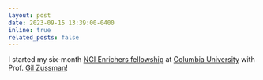 ```yaml
---
layout: post
date: 2023-09-15 13:39:00-0400
inline: true
related_posts: false
---
```


I started my six-month [NGI Enrichers fellowship](https://enrichers.ngi.eu) at [Columbia University](https://wimnet.ee.columbia.edu) with Prof. [Gil Zussman](https://www.ee.columbia.edu/gil-zussman)!
